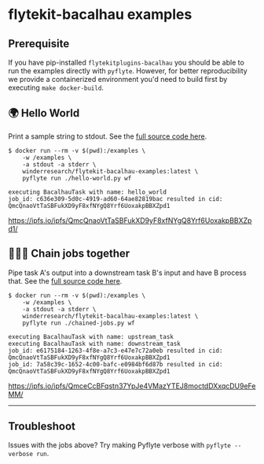 # flytekit-bacalhau examples

## Prerequisite

If you have pip-installed `flytekitplugins-bacalhau` you should be able to run the examples directly with `pyflyte`.
However, for better reproducibility we provide a containerized environment you'd need to build first by executing `make docker-build`.

## 🌍 Hello World

Print a sample string to stdout. 
See the [full source code here](./hello-world.py).

```shell
$ docker run --rm -v $(pwd):/examples \
	-w /examples \
	-a stdout -a stderr \
	winderresearch/flytekit-bacalhau-examples:latest \
	pyflyte run ./hello-world.py wf

executing BacalhauTask with name: hello_world
job_id: c636e309-5d0c-4919-ad60-64ae82819bac resulted in cid: QmcQnaoVtTaSBFukXD9yF8xfNYgQ8Yrf6UoxakpBBXZpd1
```

https://ipfs.io/ipfs/QmcQnaoVtTaSBFukXD9yF8xfNYgQ8Yrf6UoxakpBBXZpd1/

## 🧑‍🤝‍🧑 Chain jobs together

Pipe task A's output into a downstream task B's input and have B process that.
See the [full source code here](./chained-jobs.py).

```shell
$ docker run --rm -v $(pwd):/examples \
	-w /examples \
	-a stdout -a stderr \
	winderresearch/flytekit-bacalhau-examples:latest \
	pyflyte run ./chained-jobs.py wf

executing BacalhauTask with name: upstream_task
executing BacalhauTask with name: downstream_task
job_id: e6175184-1263-4f8e-a7c3-e47e7c72a0eb resulted in cid: QmcQnaoVtTaSBFukXD9yF8xfNYgQ8Yrf6UoxakpBBXZpd1
job_id: 7a58c39c-1652-4c00-bafc-e0984bf6d87b resulted in cid: QmcQnaoVtTaSBFukXD9yF8xfNYgQ8Yrf6UoxakpBBXZpd1
```

https://ipfs.io/ipfs/QmceCcBFqstn37YpJe4VMazYTEJ8moctdDXxqcDU9eFeMM/

---

## Troubleshoot

Issues with the jobs above? Try making Pyflyte verbose with `pyflyte --verbose run`.
